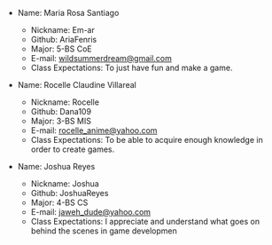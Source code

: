 * Name: Maria Rosa Santiago
  * Nickname: Em-ar
  * Github: AriaFenris
  * Major: 5-BS CoE
  * E-mail: wildsummerdream@gmail.com
  * Class Expectations: To just have fun and make a game.

* Name: Rocelle Claudine Villareal
  * Nickname: Rocelle
  * Github: Dana109
  * Major: 3-BS MIS
  * E-mail: rocelle_anime@yahoo.com
  * Class Expectations: To be able to acquire enough knowledge in order to create games.

* Name:  Joshua Reyes
  * Nickname: Joshua
  * Github: JoshuaReyes
  * Major: 4-BS CS
  * E-mail: jaweh_dude@yahoo.com
  * Class Expectations: I appreciate and understand what goes on behind the scenes in game developmen


